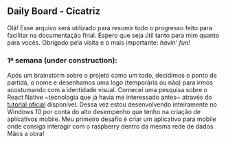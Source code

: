 ## Daily Board - Cicatriz
Olá! Esse arquivo será utilizado para resumir todo o progresso feito para facilitar na documentação final. Espero que seja útil tanto para mim quanto para vocês. Obrigado pela visita e o mais importante: *havin' fun!*

### 1ª semana (under construction): 
Após um brainstorm sobre o projeto como um todo, decidimos o ponto de partida, o nome e desenhamos uma logo (temporária ou não) para irmos acostumando com a identidade visual. Comecei uma pesquisa sobre o React Native ~tecnologia que já havia me interessado antes~ através do [tutorial oficial](https://facebook.github.io/react-native/docs/getting-started.html) disponível. Dessa vez estou desenvolvendo inteiramente no Windows 10 por conta do alto desempenho que tenho na criação de aplicativos mobile. Meu primeiro desafio é criar um aplicativo para mobile onde consiga interagir com o raspberry dentro da mesma rede de dados. Mãos a obra!
